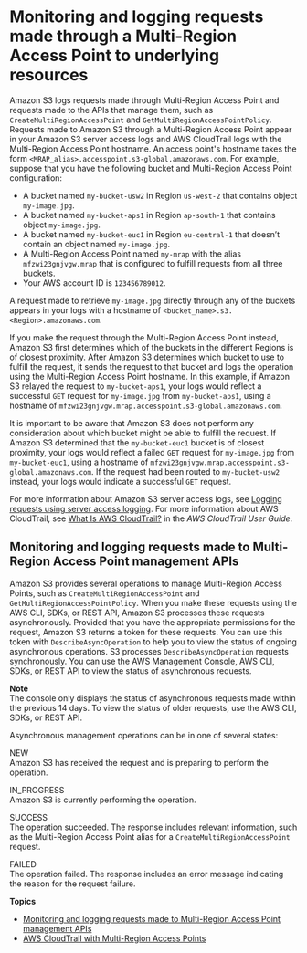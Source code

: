 # Monitoring and logging requests made through a Multi\-Region Access Point to underlying resources<a name="MultiRegionAccessPointMonitoring"></a>

 Amazon S3 logs requests made through Multi\-Region Access Point and requests made to the APIs that manage them, such as `CreateMultiRegionAccessPoint` and `GetMultiRegionAccessPointPolicy`\. Requests made to Amazon S3 through a Multi\-Region Access Point appear in your Amazon S3 server access logs and AWS CloudTrail logs with the Multi\-Region Access Point hostname\. An access point's hostname takes the form `<MRAP_alias>.accesspoint.s3-global.amazonaws.com`\. For example, suppose that you have the following bucket and Multi\-Region Access Point configuration: 
+  A bucket named `my-bucket-usw2` in Region `us-west-2` that contains object `my-image.jpg`\. 
+  A bucket named `my-bucket-aps1` in Region `ap-south-1` that contains object `my-image.jpg`\. 
+  A bucket named `my-bucket-euc1` in Region `eu-central-1` that doesn’t contain an object named `my-image.jpg`\. 
+  A Multi\-Region Access Point named `my-mrap` with the alias `mfzwi23gnjvgw.mrap` that is configured to fulfill requests from all three buckets\. 
+  Your AWS account ID is `123456789012`\. 

 A request made to retrieve `my-image.jpg` directly through any of the buckets appears in your logs with a hostname of `<bucket_name>.s3.<Region>.amazonaws.com`\. 

 If you make the request through the Multi\-Region Access Point instead, Amazon S3 first determines which of the buckets in the different Regions is of closest proximity\. After Amazon S3 determines which bucket to use to fulfill the request, it sends the request to that bucket and logs the operation using the Multi\-Region Access Point hostname\. In this example, if Amazon S3 relayed the request to `my-bucket-aps1`, your logs would reflect a successful `GET` request for `my-image.jpg` from `my-bucket-aps1`, using a hostname of `mfzwi23gnjvgw.mrap.accesspoint.s3-global.amazonaws.com`\. 

 It is important to be aware that Amazon S3 does not perform any consideration about which bucket might be able to fulfill the request\. If Amazon S3 determined that the `my-bucket-euc1` bucket is of closest proximity, your logs would reflect a failed `GET` request for `my-image.jpg` from `my-bucket-euc1`, using a hostname of `mfzwi23gnjvgw.mrap.accesspoint.s3-global.amazonaws.com`\. If the request had been routed to `my-bucket-usw2` instead, your logs would indicate a successful `GET` request\.

 For more information about Amazon S3 server access logs, see [Logging requests using server access logging](ServerLogs.md)\. For more information about AWS CloudTrail, see [What Is AWS CloudTrail?](https://docs.aws.amazon.com/awscloudtrail/latest/userguide/cloudtrail-user-guide.html) in the *AWS CloudTrail User Guide*\. 

## Monitoring and logging requests made to Multi\-Region Access Point management APIs<a name="MonitoringMultiRegionAccessPointAPIs"></a>

 Amazon S3 provides several operations to manage Multi\-Region Access Points, such as `CreateMultiRegionAccessPoint` and `GetMultiRegionAccessPointPolicy`\. When you make these requests using the AWS CLI, SDKs, or REST API, Amazon S3 processes these requests asynchronously\. Provided that you have the appropriate permissions for the request, Amazon S3 returns a token for these requests\. You can use this token with `DescribeAsyncOperation` to help you to view the status of ongoing asynchronous operations\. S3 processes `DescribeAsyncOperation` requests synchronously\. You can use the AWS Management Console, AWS CLI, SDKs, or REST API to view the status of asynchronous requests\. 

**Note**  
 The console only displays the status of asynchronous requests made within the previous 14 days\. To view the status of older requests, use the AWS CLI, SDKs, or REST API\. 

 Asynchronous management operations can be in one of several states: 

NEW  
 Amazon S3 has received the request and is preparing to perform the operation\. 

IN\_PROGRESS  
 Amazon S3 is currently performing the operation\. 

SUCCESS  
 The operation succeeded\. The response includes relevant information, such as the Multi\-Region Access Point alias for a `CreateMultiRegionAccessPoint` request\. 

FAILED  
 The operation failed\. The response includes an error message indicating the reason for the request failure\. 

**Topics**
+ [Monitoring and logging requests made to Multi\-Region Access Point management APIs](#MonitoringMultiRegionAccessPointAPIs)
+ [AWS CloudTrail with Multi\-Region Access Points](MultiRegionAccessPointCloudTrail.md)